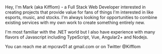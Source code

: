 <!---
markflm/markflm is a ✨ special ✨ repository because its `README.md` (this file) appears on your GitHub profile.
You can click the Preview link to take a look at your changes.
--->

Hey, I'm Mark (aka Kifflom) - a Full Stack Web Developer interested in creating projects that provide value for fans of things I'm interested in like esports, music, and stocks.
I'm always looking for opportunities to combine existing services with my own work to create something entirely new.

I'm most familiar with the .NET world but I also have experience with many flavors of Javascript including TypeScript, Vue, Angular2+ and Nodejs.


You can reach me at mpcrav01 at gmail.com or on Twitter @Kifflom

